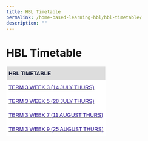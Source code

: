 ```yaml
---
title: HBL Timetable
permalink: /home-based-learning-hbl/hbl-timetable/
description: ""
---
```

# **HBL Timetable**














<table style="border-collapse:collapse;border-spacing:0" class="tg"><thead><tr><th style="background-color:#DDD;border-color:#ffffff;border-style:solid;border-width:1px;color:#101630;font-family:Arial, sans-serif;font-size:14px;font-weight:bold;overflow:hidden;padding:10px 5px;text-align:left;vertical-align:top;word-break:normal">HBL TIMETABLE</th></tr></thead><tbody><tr><td style="background-color:#FFF;border-color:#ffffff;border-style:solid;border-width:1px;color:#21088A;font-family:Arial, sans-serif;font-size:14px;overflow:hidden;padding:10px 5px;text-align:left;vertical-align:top;word-break:normal"><a href="https://docs.google.com/document/d/1hLSouxodnlkRZb0tdUQG-lgyTdpCxIAyMrN4npIL7Zk/edit?usp=sharing"><span style="text-decoration:none;color:#21088A">TERM 3 WEEK 3 (14 JULY THURS)</span></a></td></tr><tr><td style="background-color:#FFF;border-color:#ffffff;border-style:solid;border-width:1px;color:#21088A;font-family:Arial, sans-serif;font-size:14px;overflow:hidden;padding:10px 5px;text-align:left;vertical-align:top;word-break:normal"><a href="https://docs.google.com/document/d/1NDue4ASbVIn8OwjF5PKhLksH28fk4nVW1S-s09W18-s/edit?usp=sharing"><span style="text-decoration:none;color:#21088A">TERM 3 WEEK 5 (28 JULY THURS)</span></a></td></tr><tr><td style="background-color:#FFF;border-color:#ffffff;border-style:solid;border-width:1px;color:#21088A;font-family:Arial, sans-serif;font-size:14px;overflow:hidden;padding:10px 5px;text-align:left;vertical-align:top;word-break:normal"><a href="https://docs.google.com/document/d/16-JW29EeYYaQNktPnfiYo9QZ3u9MDo7SOZ1d6dsUn1Q/edit?usp=sharing"><span style="text-decoration:none;color:#21088A">TERM 3 WEEK 7 (11 AUGUST THURS)</span></a></td></tr><tr><td style="background-color:#FFF;border-color:#ffffff;border-style:solid;border-width:1px;color:#21088A;font-family:Arial, sans-serif;font-size:14px;overflow:hidden;padding:10px 5px;text-align:left;vertical-align:top;word-break:normal"><a href="https://docs.google.com/document/d/1Q3rZtgQdROCJ0-2gAJzeelwZExyP7tOtD5-BjFdTV_o/edit?usp=sharing"><span style="text-decoration:none;color:#21088A">TERM 3 WEEK 9 (25 AUGUST THURS)</span></a></td></tr></tbody></table>